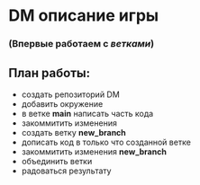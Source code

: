 # DM описание игры

### (Впервые работаем с ***ветками***)

## План работы:
+ создать репозиторий DM
+ добавить окружение
+ в ветке **main** написать часть кода
+ закоммитить изменения
+ создать ветку **new_branch**
+ дописать код в только что созданной ветке
+ закоммитить изменения **new_branch**
+ объединить ветки
+ радоваться результату

